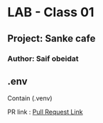 # LAB - Class 01
## Project: Sanke cafe
### Author: Saif obeidat


## .env
  Contain (.venv)

  PR link : [Pull Request Link](https://github.com/saifobe/snakes-cafe/pull/1)